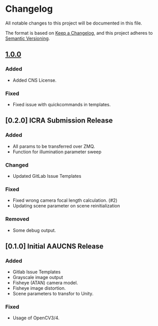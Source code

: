 # Changelog
All notable changes to this project will be documented in this file.

The format is based on [Keep a Changelog](https://keepachangelog.com/en/1.0.0/),
and this project adheres to [Semantic Versioning](https://semver.org/spec/v2.0.0.html).

## [1.0.0]
### Added
- Added CNS License.

### Fixed
- Fixed issue with quickcommands in templates.

## [0.2.0] ICRA Submission Release
### Added
- All params to be transferred over ZMQ.
- Function for illumination parameter sweep

### Changed
- Updated GitLab Issue Templates

### Fixed
- Fixed wrong camera focal length calculation. (#2)
- Updating scene parameter on scene reinitialization

### Removed
- Some debug output.

## [0.1.0] Initial AAUCNS Release
### Added
- Gitlab Issue Templates
- Grayscale image output
- Fisheye (ATAN) camera model.
- Fisheye image distortion.
- Scene parameters to transfor to Unity.

### Fixed
- Usage of OpenCV3/4.

[1.0.0]: https://github.com/aau-cns/flightgoggles
